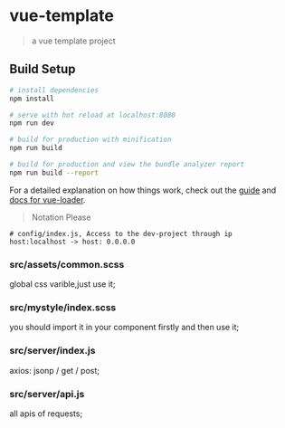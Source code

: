 # vue-template

> a vue template project

## Build Setup

``` bash
# install dependencies
npm install

# serve with hot reload at localhost:8080
npm run dev

# build for production with minification
npm run build

# build for production and view the bundle analyzer report
npm run build --report
```

For a detailed explanation on how things work, check out the [guide](http://vuejs-templates.github.io/webpack/) and [docs for vue-loader](http://vuejs.github.io/vue-loader).

>Notation Please
```
# config/index.js, Access to the dev-project through ip
host:localhost -> host: 0.0.0.0
```
### src/assets/common.scss
global css varible,just use it;
### src/mystyle/index.scss
you should import it in your component firstly and then use it;
### src/server/index.js
axios: jsonp / get / post;
### src/server/api.js
 all apis of requests;


